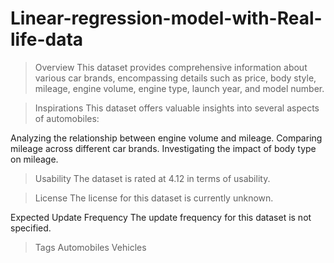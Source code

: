 # Linear-regression-model-with-Real-life-data


> Overview
This dataset provides comprehensive information about various car brands, encompassing details such as price, body style, mileage, engine volume, engine type, launch year, and model number.

> Inspirations
This dataset offers valuable insights into several aspects of automobiles:

Analyzing the relationship between engine volume and mileage.
Comparing mileage across different car brands.
Investigating the impact of body type on mileage.

> Usability
The dataset is rated at 4.12 in terms of usability.

> License
The license for this dataset is currently unknown.

Expected Update Frequency
The update frequency for this dataset is not specified.

> Tags
Automobiles
Vehicles
